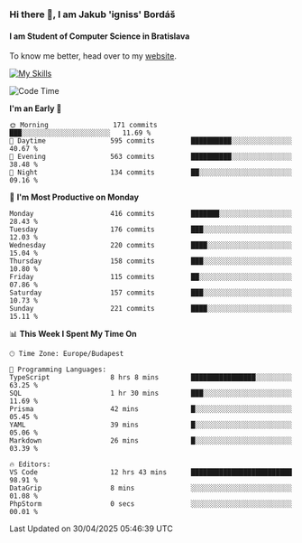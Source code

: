 ### Hi there 👋, I am Jakub 'igniss' Bordáš

#### I am Student of Computer Science in Bratislava
To know me better, head over to my [website](https://bordas.sk).

[![My Skills](https://skillicons.dev/icons?i=js,typescript,html,css,figma,svelte,vue,next,postgresql,nest,express,nodejs)](https://bordas.sk)


<!--START_SECTION:waka-->
![Code Time](http://img.shields.io/badge/Code%20Time-1%2C867%20hrs%2056%20mins-blue)

**I'm an Early 🐤** 

```text
🌞 Morning                171 commits         ███░░░░░░░░░░░░░░░░░░░░░░   11.69 % 
🌆 Daytime                595 commits         ██████████░░░░░░░░░░░░░░░   40.67 % 
🌃 Evening                563 commits         ██████████░░░░░░░░░░░░░░░   38.48 % 
🌙 Night                  134 commits         ██░░░░░░░░░░░░░░░░░░░░░░░   09.16 % 
```
📅 **I'm Most Productive on Monday** 

```text
Monday                   416 commits         ███████░░░░░░░░░░░░░░░░░░   28.43 % 
Tuesday                  176 commits         ███░░░░░░░░░░░░░░░░░░░░░░   12.03 % 
Wednesday                220 commits         ████░░░░░░░░░░░░░░░░░░░░░   15.04 % 
Thursday                 158 commits         ███░░░░░░░░░░░░░░░░░░░░░░   10.80 % 
Friday                   115 commits         ██░░░░░░░░░░░░░░░░░░░░░░░   07.86 % 
Saturday                 157 commits         ███░░░░░░░░░░░░░░░░░░░░░░   10.73 % 
Sunday                   221 commits         ████░░░░░░░░░░░░░░░░░░░░░   15.11 % 
```


📊 **This Week I Spent My Time On** 

```text
🕑︎ Time Zone: Europe/Budapest

💬 Programming Languages: 
TypeScript               8 hrs 8 mins        ████████████████░░░░░░░░░   63.25 % 
SQL                      1 hr 30 mins        ███░░░░░░░░░░░░░░░░░░░░░░   11.69 % 
Prisma                   42 mins             █░░░░░░░░░░░░░░░░░░░░░░░░   05.45 % 
YAML                     39 mins             █░░░░░░░░░░░░░░░░░░░░░░░░   05.06 % 
Markdown                 26 mins             █░░░░░░░░░░░░░░░░░░░░░░░░   03.39 % 

🔥 Editors: 
VS Code                  12 hrs 43 mins      █████████████████████████   98.91 % 
DataGrip                 8 mins              ░░░░░░░░░░░░░░░░░░░░░░░░░   01.08 % 
PhpStorm                 0 secs              ░░░░░░░░░░░░░░░░░░░░░░░░░   00.01 % 
```


 Last Updated on 30/04/2025 05:46:39 UTC
<!--END_SECTION:waka-->

